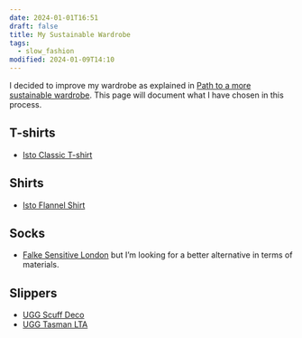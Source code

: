 ```yaml
---
date: 2024-01-01T16:51
draft: false
title: My Sustainable Wardrobe
tags:
  - slow_fashion
modified: 2024-01-09T14:10
---
```

I decided to improve my wardrobe as explained in [Path to a more sustainable wardrobe](../journal/2024010113.md). This page will document what I have chosen in this process.

## T-shirts

- [Isto Classic T-shirt](brands/isto.md)

## Shirts

- [Isto Flannel Shirt](brands/isto.md)

## Socks

- [Falke Sensitive London](brands/falke.md) but I’m looking for a better alternative in terms of materials.

## Slippers

- [UGG Scuff Deco](brands/ugg.md)
- [UGG Tasman LTA](brands/ugg.md)